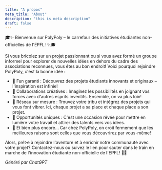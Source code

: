 ```yaml
---
title: "A propos"
meta_title: "About"
description: "this is meta description"
draft: false
---
```


🎓✨ Bienvenue sur PolyPoly – le carrefour des initiatives étudiantes non-officielles de l'EPFL! ✨🎓

Si vous bricolez sur un projet passionnant ou si vous avez formé un groupe informel pour explorer de nouvelles idées en dehors du cadre des associations reconnues, vous êtes au bon endroit! Voici pourquoi rejoindre PolyPoly, c'est la bonne idée :

- 🚀 Fun garanti : Découvrez des projets étudiants innovants et originaux – l'inspiration est infinie!
- 🤝 Collaborations créatives : Imaginez les possibilités en joignant vos forces avec d'autres esprits inventifs. Ensemble, on va plus loin!
- 🔗 Réseau sur mesure : Trouvez votre tribu et intégrez des projets qui vous font vibrer. Ici, chaque projet a sa place et chaque place a son projet.
- 🌟 Opportunités uniques : C'est une occasion rêvée pour mettre en lumière votre travail et attirer des talents vers vos idées.
- 🧐 Et bien plus encore... Car chez PolyPoly, on croit fermement que les meilleures raisons sont celles que vous découvrirez par vous-même!

Alors, prêt·e à rejoindre l'aventure et à enrichir notre communauté avec votre projet? Contactez-nous ou suivez le lien pour sauter dans le train en marche de l'innovation étudiante non-officielle de l'EPFL! 🚂💡

_Généré par ChatGPT_

